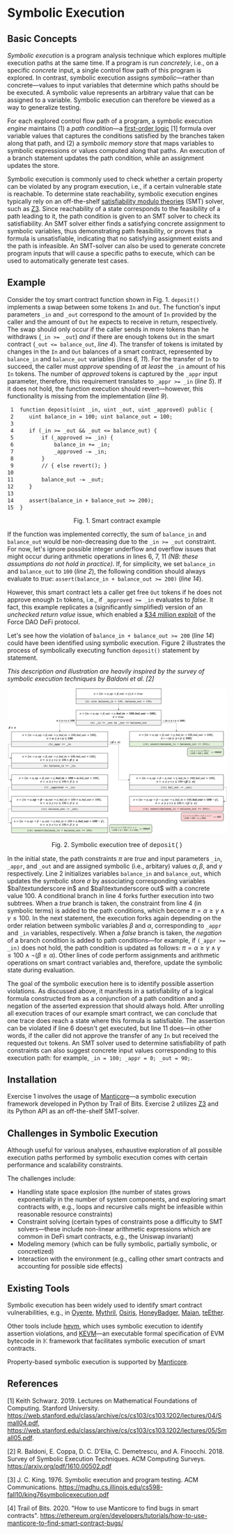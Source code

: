 # Symbolic Execution

## Basic Concepts

*Symbolic execution* is a program analysis technique which explores multiple execution paths at the same time. If a program is run *concretely*, i.e., on a specific *concrete* input, a single control flow path of this program is explored. In contrast, symbolic execution assigns *symbolic*—rather than concrete—values to input variables that determine which paths should be be executed. A symbolic value represents an arbitrary value that can be assigned to a variable. Symbolic execution can therefore be viewed as a way to generalize testing.

For each explored control flow path of a program, a symbolic execution *engine*  maintains (1) a *path condition*—a [first-order logic](https://web.stanford.edu/class/archive/cs/cs103/cs103.1202/lectures/04/Small04.pdf) [1] formula over variable values that captures the conditions satisfied by the branches taken along that path, and (2) a *symbolic memory store* that maps variables to symbolic expressions or values computed along that paths. An execution of a branch statement updates the path condition, while an assignment updates the store.

Symbolic execution is commonly used to check whether a certain property can be violated by any program execution, i.e., if a certain vulnerable state is reachable. To determine state reachability, symbolic execution engines typically rely on an off-the-shelf [satisfiability modulo theories](https://en.wikipedia.org/wiki/Satisfiability_modulo_theories) (SMT) solver, such as [Z3](https://github.com/Z3Prover/z3). Since reachability of a state corresponds to the feasibility of a path leading to it, the path condition is given to an SMT solver to check its satisfiability. An SMT solver either finds a satisfying concrete assignment to symbolic variables, thus demonstrating path feasibility, or proves that a formula is unsatisfiable, indicating that no satisfying assignment exists and the path is infeasible.
An SMT-solver can also be used to generate concrete program inputs that will cause a specific paths to execute, which can be used to automatically generate test cases.

## Example

Consider the toy smart contract function shown in Fig. 1. `deposit()` implements a swap between some tokens `In` and `Out`. The function's input parameters `_in` and `_out` correspond to the amount of `In` provided by the caller and the amount of `Out` he expects to receive in return, respectively. The swap should only occur if the caller sends in more tokens than he withdraws (`_in >= _out`) *and* if there are enough tokens `Out` in the smart contract (`_out <= balance_out`, *line 4*).
The transfer of tokens is imitated by changes in the `In` and `Out` balances of a smart contract, represented by `balance_in` and `balance_out` variables (*lines 6, 11*).
For the transfer of `In` to succeed, the caller must *approve* spending of *at least* the `_in` amount of his `In` tokens. The number of *approved* tokens is captured by the `_appr` input parameter, therefore, this requirement translates to `_appr >= _in` (*line 5*). If it does not hold, the function execution should revert—however, this functionality is missing from the implementation (*line 9*).

```Solidity
 1  function deposit(uint _in, uint _out, uint _approved) public {
 2     uint balance_in = 100; uint balance_out = 100;
 3 
 4     if (_in >= _out && _out <= balance_out) {
 5         if (_approved >= _in) {
 6             balance_in += _in;
 7             _approved -= _in;
 8         }
 9         // { else revert(); }
10 
11         balance_out -= _out;
12     }
13     
14     assert(balance_in + balance_out >= 200);
15  }
```
<p align = "center">
Fig. 1. Smart contract example
</p>

If the function was implemented correctly, the sum of `balance_in` and `balance_out` would be non-decreasing due to the `_in >= _out` constraint.
For now, let's ignore possible integer underflow and overflow issues that might occur during arithmetic operations in lines 6, 7, 11 *(NB: these assumptions do not hold in practice)*.
If, for simplicity, we set `balance_in` and `balance_out` to `100` (*line 2*), the following condition should always evaluate to *true*: `assert(balance_in + balance_out >= 200)` (*line 14*).

However, this smart contract lets a caller get free `Out` tokens if he does not approve enough `In` tokens, i.e., if `_approved >= _in` evaluates to *false*. It fact, this example replicates a (significantly simplified) version of an *unchecked return value* issue, which enabled a [$34 million exploit](https://blog.forcedao.com/xforce-exploit-post-mortem-7fa9dcba2ac3) of the Force DAO DeFi protocol.

Let's see how the violation of `balance_in + balance_out >= 200` (*line 14*) could have been identified using symbolic execution. Figure 2 illustrates the process of symbolically executing function `deposit()` statement by statement.

*This description and illustration are heavily inspired by the survey of symbolic execution techniques by Baldoni et al. [2]*

![Symbolic execution process](/courses/2_Approaches_Modeling_Verification/assets/se_example.jpg)
<p align = "center">
Fig. 2. Symbolic execution tree of <font style="font-family:'Courier New'">deposit()</font>
</p>


In the initial state, the path constraints $\pi$ are *true* and input parameters `_in`, `_appr`, and `_out` and are assigned symbolic (i.e., arbitary) values $\alpha, \beta$,
and $\gamma$ respectively.
Line 2 initializes variables `balance_in` and `balance_out`, which updates the symbolic store $\sigma$ by associating corresponding variables $bal\textunderscore in$
and $bal\textunderscore out$ with a concrete value $100$.
A conditional branch in line 4 forks further execution into two subtrees. When a *true* branch is taken, the constraint from line 4 (in symbolic terms) is added to the path conditions, which become $\pi = \alpha\geq\gamma\wedge\gamma\leq100$.
In the next statement, the execution forks again depending on the order relation between symbolic variables $\beta$
and $\alpha$, corresponding to `_appr` and `_in` variables, respectively.
When a *false* branch is taken, the *negation* of a branch condition is added to path conditions—for example, if `(_appr >= _in)` does not hold, the path condition is updated as follows: $\pi = \alpha\geq\gamma \wedge \gamma\leq100 \wedge \neg(\beta\geq\alpha).$
Other lines of code perform assignments and arithmetic operations on smart contract variables and, therefore, update the symbolic state during evaluation.

The goal of the symbolic execution here is to identify possible assertion violations. As discussed above, it manifests in a satisfiability of a logical formula constructed from as a conjunction of a path condition and a negation of the asserted expression that should always hold.
After unrolling all execution traces of our example smart contract, we can conclude that one trace does reach a state where this formula is satisfiable. The assertion can be violated if line 6 doesn't get executed, but line 11 does—in other words, if the caller did not approve the transfer of any `In` but received the requested `Out` tokens. An SMT solver used to determine satisfiability of path constraints can also suggest concrete input values corresponding to this execution path: for example, `_in = 100; _appr = 0; _out = 90;`.

## Installation

Exercise 1 involves the usage of [Manticore](https://github.com/trailofbits/manticore/tree/master/manticore)—a symbolic execution framework developed in Python by Trail of Bits.
Exercise 2 utilizes [Z3](https://github.com/Z3Prover/z3) and its Python API as an off-the-shelf SMT-solver.

## Challenges in Symbolic Execution

Although useful for various analyses, exhaustive exploration of all possible execution paths performed by symbolic execution comes with certain performance and scalability constraints.

The challenges include:
- Handling state space explosion (the number of states grows exponentially in the number of system components, and exploring smart contracts with, e.g., loops and recursive calls might be infeasible within reasonable resource constraints)
- Constraint solving (certain types of constraints pose a difficulty to SMT solvers—these include non-linear arithmetic expressions which are common in DeFi smart contracts, e.g., the Uniswap invariant)
- Modeling memory (which can be fully symbolic, partially symbolic, or concretized)
- Interaction with the environment (e.g., calling other smart contracts and accounting for possible side effects)

## Existing Tools

Symbolic execution has been widely used to identify smart contract vulnerabilities, e.g., in [Oyente](https://github.com/enzymefinance/oyente), [Mythril](https://github.com/ConsenSys/mythril), [Osiris](https://github.com/christoftorres/Osiris), [HoneyBadger](https://github.com/christoftorres/HoneyBadger), [Maian](https://github.com/ivicanikolicsg/MAIAN), [teEther](https://github.com/nescio007/teether).

Other tools include [hevm](https://github.com/dapphub/dapptools/tree/master/src/hevm), which uses symbolic execution to identify assertion violations, and [KEVM](https://jellopaper.org/)—an executable formal specification of EVM bytecode in $\mathbb{K}$ framework that facilitates symbolic execution of smart contracts.

Property-based symbolic execution is supported by [Manticore](https://github.com/trailofbits/manticore).

## References

[1] Keith Schwarz. 2019. Lectures on Mathematical Foundations of Computing. Stanford University. https://web.stanford.edu/class/archive/cs/cs103/cs103.1202/lectures/04/Small04.pdf, https://web.stanford.edu/class/archive/cs/cs103/cs103.1202/lectures/05/Small05.pdf.

[2] R. Baldoni, E. Coppa, D. C. D'Elia, C. Demetrescu, and A. Finocchi. 2018. Survey of Symbolic Execution Techniques. ACM Computing Surveys. https://arxiv.org/pdf/1610.00502.pdf

[3] J. C. King. 1976. Symbolic execution and program testing. ACM Communications. https://madhu.cs.illinois.edu/cs598-fall10/king76symbolicexecution.pdf

[4] Trail of Bits. 2020. "How to use Manticore to find bugs in smart contracts". https://ethereum.org/en/developers/tutorials/how-to-use-manticore-to-find-smart-contract-bugs/